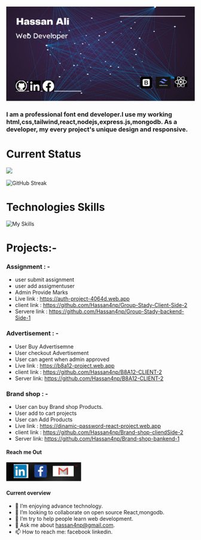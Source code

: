![An old rock in the desert](https://raw.githubusercontent.com/Hassan4np/hassan4np/main/assets/bannar/Hassan%20ali.png "Hassan Ali, Jashore, Bangladesh")

### I am a professional font end developer.I use my working html,css,tailwind,react,nodejs,express.js,mongodb. As a developer, my every project's unique design and responsive.

# Current Status
![](http://github-profile-summary-cards.vercel.app/api/cards/profile-details?username=hassan4np&theme=blue_green)

![GitHub Streak](https://github-readme-streak-stats.herokuapp.com?user=hassan4np&theme=iceberg&hide_border=true&date_format=%5BY.%5Dn.j)

# Technologies Skills
![My Skills](https://skillicons.dev/icons?i=html,css,tailwind,bootstrap,js,react,figma,firebase,nodejs,expressjs,mongodb&perline=6)

# Projects:-
###  Assignment : -
- user submit assignment
- user add assigmentuser 
- Admin Provide Marks
- Live link : https://auth-project-4064d.web.app
- client link : https://github.com/Hassan4np/Group-Stady-Client-Side-2
- Servere link :  https://github.com/Hassan4np/Group-Stady-backend-Side-1

### Advertisement : -
- User Buy Advertisemne
- User checkout Advertisement
- User can agent when admin approved
- Live link : https://b8a12-project.web.app
- client link : https://github.com/Hassan4np/B8A12-CLIENT-2
- Server link:  https://github.com/Hassan4np/B8A12-CLIENT-2
### Brand shop : -
- User can buy Brand shop Products.
- User add to cart projects
- User can Add Products
- Live link : https://dinamic-password-react-project.web.app
- client link : https://github.com/Hassan4np/Brand-shop-cliendSide-2
- Server link: https://github.com/Hassan4np/Brand-shop-bankend-1



#### Reach me Out
[![An old rock in the desert](https://raw.githubusercontent.com/Hassan4np/hassan4np/main/assets/bannar/logo.png  "Hassan Ali, Jashore, Bangladesh")](https://www.linkedin.com/in/hassan-ali-604934244/)


#### Current overview

- 🌱 I’m enjoying advance technology.
- 👯 I’m looking to collaborate on open source React,mongodb.
- 🤔 I’m try  to help people learn web development.
- 💬 Ask me about hassan4np@gmail.com.
- 📫 How to reach me: facebook linkedin.


